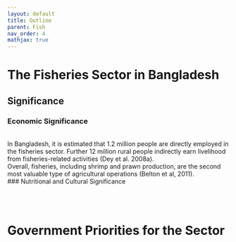```yaml
---
layout: default
title: Outline
parent: Fish
nav_order: 4
mathjax: true
---
```


# The Fisheries Sector in Bangladesh
## Significance
### Economic Significance
<br>
In Bangladesh, it is estimated that 1.2 million people are directly employed in the fisheries sector. Further 12 million rural people indirectly earn livelihood from fisheries-related activities (Dey et al. 2008a). 
<br>
Overall, fisheries, including shrimp and prawn production, are the second most valuable type of agricultural operations (Belton et al, 2011).

<br> 
### Nutritional and Cultural Significance

<br> 

## 


<br> 

# Government Priorities for the Sector
